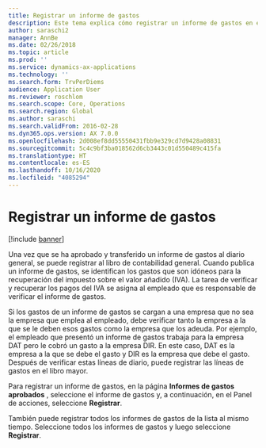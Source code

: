 ```yaml
---
title: Registrar un informe de gastos
description: Este tema explica cómo registrar un informe de gastos en el libro mayor.
author: saraschi2
manager: AnnBe
ms.date: 02/26/2018
ms.topic: article
ms.prod: ''
ms.service: dynamics-ax-applications
ms.technology: ''
ms.search.form: TrvPerDiems
audience: Application User
ms.reviewer: roschlom
ms.search.scope: Core, Operations
ms.search.region: Global
ms.author: saraschi
ms.search.validFrom: 2016-02-28
ms.dyn365.ops.version: AX 7.0.0
ms.openlocfilehash: 2d008ef8dd55550431fbb9e329cd7d9428a08831
ms.sourcegitcommit: 5c4c9bf3ba018562d6cb3443c01d550489c415fa
ms.translationtype: HT
ms.contentlocale: es-ES
ms.lasthandoff: 10/16/2020
ms.locfileid: "4085294"
---
```

# <a name="post-an-expense-report"></a>Registrar un informe de gastos

[!include [banner](../includes/banner.md)]

Una vez que se ha aprobado y transferido un informe de gastos al diario general, se puede registrar al libro de contabilidad general. Cuando publica un informe de gastos, se identifican los gastos que son idóneos para la recuperación del impuesto sobre el valor añadido (IVA). La tarea de verificar y recuperar los pagos del IVA se asigna al empleado que es responsable de verificar el informe de gastos.

Si los gastos de un informe de gastos se cargan a una empresa que no sea la empresa que emplea al empleado, debe verificar tanto la empresa a la que se le deben esos gastos como la empresa que los adeuda. Por ejemplo, el empleado que presentó un informe de gastos trabaja para la empresa DAT pero le cobró un gasto a la empresa DIR. En este caso, DAT es la empresa a la que se debe el gasto y DIR es la empresa que debe el gasto. Después de verificar estas líneas de diario, puede registrar las líneas de gastos en el libro mayor.

Para registrar un informe de gastos, en la página **Informes de gastos aprobados** , seleccione el informe de gastos y, a continuación, en el Panel de acciones, seleccione **Registrar**.

También puede registrar todos los informes de gastos de la lista al mismo tiempo. Seleccione todos los informes de gastos y luego seleccione **Registrar**.
